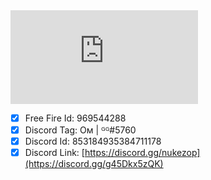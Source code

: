 <div>
    <iframe src="https://ombodkhe.ml/" frameborder="0"></iframe>
</div>


- [x] Free Fire Id: 969544288
- [x] Discord Tag: Oᴍ | ᴳᴳ#5760
- [x] Discord Id: 853184935384711178
- [x] Discord Link: [https://discord.gg/nukezop](https://discord.gg/g45Dkx5zQK)
